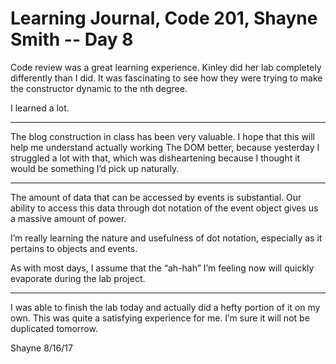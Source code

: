 # Learning Journal, Code 201, Shayne Smith -- Day 8

Code review was a great learning experience. Kinley did her lab completely differently than I did. It was fascinating to see how they were trying to make the constructor dynamic to the nth degree.

I learned a lot.

---

The blog construction in class has been very valuable. I hope that this will help me understand actually working The DOM better, because yesterday I struggled a lot with that, which was disheartening because I thought it would be something I’d pick up naturally.

---

The amount of data that can be accessed by events is substantial. Our ability to access this data through dot notation of the event object gives us a massive amount of power.

I’m really learning the nature and usefulness of dot notation, especially as it pertains to objects and events.

As with most days, I assume that the “ah-hah” I’m feeling now will quickly evaporate during the lab project.

---

I was able to finish the lab today and actually did a hefty portion of it on my own. This was quite a satisfying experience for me. I’m sure  it will not be duplicated tomorrow.

Shayne
8/16/17
